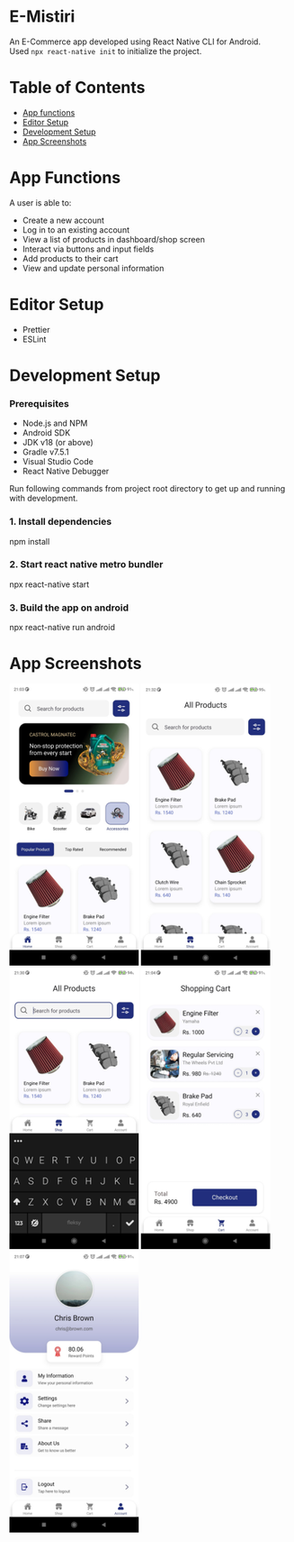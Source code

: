 # E-Mistiri

An E-Commerce app developed using React Native CLI for Android.  
Used `npx react-native init` to initialize the project.

# Table of Contents

- [App functions](#app-functions)
- [Editor Setup](#editor-setup)
- [Development Setup](#development-setup)
- [App Screenshots](#app-screenshots)

# App Functions

A user is able to:

- Create a new account
- Log in to an existing account
- View a list of products in dashboard/shop screen
- Interact via buttons and input fields
- Add products to their cart
- View and update personal information

# Editor Setup

- Prettier
- ESLint

# Development Setup

### Prerequisites

- Node.js and NPM
- Android SDK
- JDK v18 (or above)
- Gradle v7.5.1
- Visual Studio Code
- React Native Debugger

Run following commands from project root directory to get up and running with development.

### 1. Install dependencies

npm install

### 2. Start react native metro bundler

npx react-native start

### 3. Build the app on android

npx react-native run android

# App Screenshots

<img src="src/assets/screenshots/5.jpg" width="230" height="500" />
<img src="src/assets/screenshots/1.jpg" width="230" height="500" />
<img src="src/assets/screenshots/3.jpg" width="230" height="500" />
<img src="src/assets/screenshots/4.jpg" width="230" height="500" />
<img src="src/assets/screenshots/2.jpg" width="230" height="500" />

